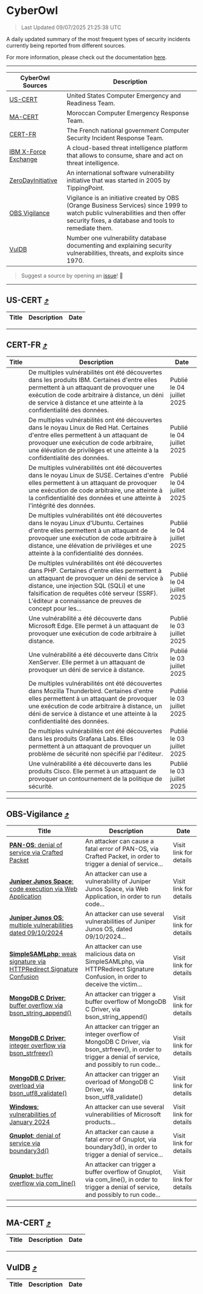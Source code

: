 
 <div id='top'></div>

# CyberOwl

 > Last Updated 09/07/2025 21:25:38 UTC
 
 A daily updated summary of the most frequent types of security incidents currently being reported from different sources.
 
 For more information, please check out the documentation [here](./docs/README.md).
 
 ---
 |CyberOwl Sources|Description|
 |---|---|
 |[US-CERT](#us-cert-arrow_heading_up)|United States Computer Emergency and Readiness Team.|
 |[MA-CERT](#ma-cert-arrow_heading_up)|Moroccan Computer Emergency Response Team.|
 |[CERT-FR](#cert-fr-arrow_heading_up)|The French national government Computer Security Incident Response Team.|
 |[IBM X-Force Exchange](#ibmcloud-arrow_heading_up)|A cloud-based threat intelligence platform that allows to consume, share and act on threat intelligence.|
 |[ZeroDayInitiative](#zerodayinitiative-arrow_heading_up)|An international software vulnerability initiative that was started in 2005 by TippingPoint.|
 |[OBS Vigilance](#obs-vigilance-arrow_heading_up)|Vigilance is an initiative created by OBS (Orange Business Services) since 1999 to watch public vulnerabilities and then offer security fixes, a database and tools to remediate them.|
 |[VulDB](#vuldb-arrow_heading_up)|Number one vulnerability database documenting and explaining security vulnerabilities, threats, and exploits since 1970.|
 
 > Suggest a source by opening an [issue](https://github.com/karimhabush/cyberowl/issues)! :raised_hands:
 ---

## US-CERT [:arrow_heading_up:](#cyberowl)

 |Title|Description|Date|
 |---|---|---|
 
 ---

## CERT-FR [:arrow_heading_up:](#cyberowl)

 |Title|Description|Date|
 |---|---|---|
 |[](https://www.cert.ssi.gouv.fr/avis/CERTFR-2025-AVI-0562/)|De multiples vulnérabilités ont été découvertes dans les produits IBM. Certaines d'entre elles permettent à un attaquant de provoquer une exécution de code arbitraire à distance, un déni de service à distance et une atteinte à la confidentialité des données.|Publié le 04 juillet 2025|
 |[](https://www.cert.ssi.gouv.fr/avis/CERTFR-2025-AVI-0561/)|De multiples vulnérabilités ont été découvertes dans le noyau Linux de Red Hat. Certaines d'entre elles permettent à un attaquant de provoquer une exécution de code arbitraire, une élévation de privilèges et une atteinte à la confidentialité des données.|Publié le 04 juillet 2025|
 |[](https://www.cert.ssi.gouv.fr/avis/CERTFR-2025-AVI-0560/)|De multiples vulnérabilités ont été découvertes dans le noyau Linux de SUSE. Certaines d'entre elles permettent à un attaquant de provoquer une exécution de code arbitraire, une atteinte à la confidentialité des données et une atteinte à l'intégrité des données.|Publié le 04 juillet 2025|
 |[](https://www.cert.ssi.gouv.fr/avis/CERTFR-2025-AVI-0559/)|De multiples vulnérabilités ont été découvertes dans le noyau Linux d'Ubuntu. Certaines d'entre elles permettent à un attaquant de provoquer une exécution de code arbitraire à distance, une élévation de privilèges et une atteinte à la confidentialité des données.|Publié le 04 juillet 2025|
 |[](https://www.cert.ssi.gouv.fr/avis/CERTFR-2025-AVI-0558/)|De multiples vulnérabilités ont été découvertes dans PHP. Certaines d'entre elles permettent à un attaquant de provoquer un déni de service à distance, une injection SQL (SQLi) et une falsification de requêtes côté serveur (SSRF). L'éditeur a connaissance de preuves de concept pour les...|Publié le 04 juillet 2025|
 |[](https://www.cert.ssi.gouv.fr/avis/CERTFR-2025-AVI-0557/)|Une vulnérabilité a été découverte dans Microsoft Edge. Elle permet à un attaquant de provoquer une exécution de code arbitraire à distance.|Publié le 03 juillet 2025|
 |[](https://www.cert.ssi.gouv.fr/avis/CERTFR-2025-AVI-0556/)|Une vulnérabilité a été découverte dans Citrix XenServer. Elle permet à un attaquant de provoquer un déni de service à distance.|Publié le 03 juillet 2025|
 |[](https://www.cert.ssi.gouv.fr/avis/CERTFR-2025-AVI-0555/)|De multiples vulnérabilités ont été découvertes dans Mozilla Thunderbird. Certaines d'entre elles permettent à un attaquant de provoquer une exécution de code arbitraire à distance, un déni de service à distance et une atteinte à la confidentialité des données.|Publié le 03 juillet 2025|
 |[](https://www.cert.ssi.gouv.fr/avis/CERTFR-2025-AVI-0554/)|De multiples vulnérabilités ont été découvertes dans les produits Grafana Labs. Elles permettent à un attaquant de provoquer un problème de sécurité non spécifié par l'éditeur.|Publié le 03 juillet 2025|
 |[](https://www.cert.ssi.gouv.fr/avis/CERTFR-2025-AVI-0553/)|Une vulnérabilité a été découverte dans les produits Cisco. Elle permet à un attaquant de provoquer un contournement de la politique de sécurité.|Publié le 03 juillet 2025|
 
 ---

## OBS-Vigilance [:arrow_heading_up:](#cyberowl)

 |Title|Description|Date|
 |---|---|---|
 |[<a href="https://vigilance.fr/vulnerability/PAN-OS-denial-of-service-via-Crafted-Packet-45359" class="noirorange"><b>PAN-OS</b>: denial of service via Crafted Packet</a>](https://vigilance.fr/vulnerability/PAN-OS-denial-of-service-via-Crafted-Packet-45359)|An attacker can cause a fatal error of PAN-OS, via Crafted Packet, in order to trigger a denial of service...|Visit link for details|
 |[<a href="https://vigilance.fr/vulnerability/Juniper-Junos-Space-code-execution-via-Web-Application-45352" class="noirorange"><b>Juniper Junos Space</b>: code execution via Web Application</a>](https://vigilance.fr/vulnerability/Juniper-Junos-Space-code-execution-via-Web-Application-45352)|An attacker can use a vulnerability of Juniper Junos Space, via Web Application, in order to run code...|Visit link for details|
 |[<a href="https://vigilance.fr/vulnerability/Juniper-Junos-OS-multiple-vulnerabilities-dated-09-10-2024-45351" class="noirorange"><b>Juniper Junos OS</b>: multiple vulnerabilities dated 09/10/2024</a>](https://vigilance.fr/vulnerability/Juniper-Junos-OS-multiple-vulnerabilities-dated-09-10-2024-45351)|An attacker can use several vulnerabilities of Juniper Junos OS, dated 09/10/2024...|Visit link for details|
 |[<a href="https://vigilance.fr/vulnerability/SimpleSAMLphp-weak-signature-via-HTTPRedirect-Signature-Confusion-47113" class="noirorange"><b>SimpleSAMLphp</b>: weak signature via HTTPRedirect Signature Confusion</a>](https://vigilance.fr/vulnerability/SimpleSAMLphp-weak-signature-via-HTTPRedirect-Signature-Confusion-47113)|An attacker can use malicious data on SimpleSAMLphp, via HTTPRedirect Signature Confusion, in order to deceive the victim...|Visit link for details|
 |[<a href="https://vigilance.fr/vulnerability/MongoDB-C-Driver-buffer-overflow-via-bson-string-append-47112" class="noirorange"><b>MongoDB C Driver</b>: buffer overflow via bson_string_append()</a>](https://vigilance.fr/vulnerability/MongoDB-C-Driver-buffer-overflow-via-bson-string-append-47112)|An attacker can trigger a buffer overflow of MongoDB C Driver, via bson_string_append()|Visit link for details|
 |[<a href="https://vigilance.fr/vulnerability/MongoDB-C-Driver-integer-overflow-via-bson-strfreev-47111" class="noirorange"><b>MongoDB C Driver</b>: integer overflow via bson_strfreev()</a>](https://vigilance.fr/vulnerability/MongoDB-C-Driver-integer-overflow-via-bson-strfreev-47111)|An attacker can trigger an integer overflow of MongoDB C Driver, via bson_strfreev(), in order to trigger a denial of service, and possibly to run code...|Visit link for details|
 |[<a href="https://vigilance.fr/vulnerability/MongoDB-C-Driver-overload-via-bson-utf8-validate-47110" class="noirorange"><b>MongoDB C Driver</b>: overload via bson_utf8_validate()</a>](https://vigilance.fr/vulnerability/MongoDB-C-Driver-overload-via-bson-utf8-validate-47110)|An attacker can trigger an overload of MongoDB C Driver, via bson_utf8_validate()|Visit link for details|
 |[<a href="https://vigilance.fr/vulnerability/Windows-vulnerabilities-of-January-2024-43259" class="noirorange"><b>Windows</b>: vulnerabilities of January 2024</a>](https://vigilance.fr/vulnerability/Windows-vulnerabilities-of-January-2024-43259)|An attacker can use several vulnerabilities of Microsoft products...|Visit link for details|
 |[<a href="https://vigilance.fr/vulnerability/Gnuplot-denial-of-service-via-boundary3d-47509" class="noirorange"><b>Gnuplot</b>: denial of service via boundary3d()</a>](https://vigilance.fr/vulnerability/Gnuplot-denial-of-service-via-boundary3d-47509)|An attacker can cause a fatal error of Gnuplot, via boundary3d(), in order to trigger a denial of service...|Visit link for details|
 |[<a href="https://vigilance.fr/vulnerability/Gnuplot-buffer-overflow-via-com-line-47508" class="noirorange"><b>Gnuplot</b>: buffer overflow via com_line()</a>](https://vigilance.fr/vulnerability/Gnuplot-buffer-overflow-via-com-line-47508)|An attacker can trigger a buffer overflow of Gnuplot, via com_line(), in order to trigger a denial of service, and possibly to run code...|Visit link for details|
 
 ---

## MA-CERT [:arrow_heading_up:](#cyberowl)

 |Title|Description|Date|
 |---|---|---|
 
 ---

## VulDB [:arrow_heading_up:](#cyberowl)

 |Title|Description|Date|
 |---|---|---|
 